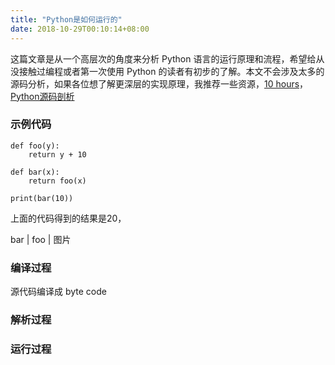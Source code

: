 ```yaml
---
title: "Python是如何运行的"
date: 2018-10-29T00:10:14+08:00
---
```


这篇文章是从一个高层次的角度来分析 Python 语言的运行原理和流程，希望给从没接触过编程或者第一次使用 Python 的读者有初步的了解。本文不会涉及太多的源码分析，如果各位想了解更深层的实现原理，我推荐一些资源，[10 hours]()，[Python源码剖析]()

### 示例代码

    def foo(y):
        return y + 10

    def bar(x):
        return foo(x)

    print(bar(10))

上面的代码得到的结果是20，

bar
 |
foo
 |
图片

### 编译过程
源代码编译成 byte code 

### 解析过程

### 运行过程

